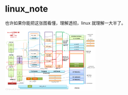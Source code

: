 # linux_note  
也许如果你能把这张图看懂，理解透彻，linux 就理解一大半了。

 <img src="./302233242843227.gif" width = "300" height = "200" alt="linux架构" align=center />
